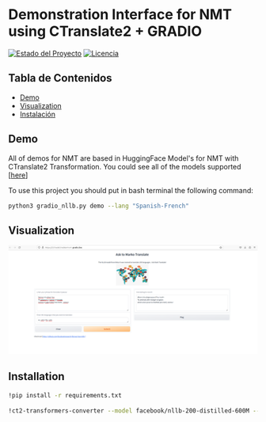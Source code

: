 # Demonstration Interface for NMT using CTranslate2 + GRADIO

[![Estado del Proyecto](https://img.shields.io/badge/Estado-Activo-brightgreen.svg)](https://github.com/tuusuario/tuproyecto)
[![Licencia](https://img.shields.io/badge/Licencia-MIT-blue.svg)](LICENSE)


## Tabla de Contenidos

- [Demo](#demo)
- [Visualization](#capturas-de-pantalla)
- [Instalación](#instalación)

## Demo
All of demos for NMT  are based in HuggingFace Model's for NMT with CTranslate2 Transformation. You could see all of the models supported [[here](https://opennmt.net/CTranslate2/guides/transformers.html)]

To use this project you should put in bash terminal the following command:

```bash
python3 gradio_nllb.py demo --lang "Spanish-French"
```

## Visualization
![alt text](https://github.com/MarkoAVILA/CTranslate_Gradio_Demo/blob/main/images/translator.png?raw=true)

## Installation
```bash
!pip install -r requirements.txt
```
```bash
!ct2-transformers-converter --model facebook/nllb-200-distilled-600M --output_dir nllb-200-distilled-600M-ct2
```



